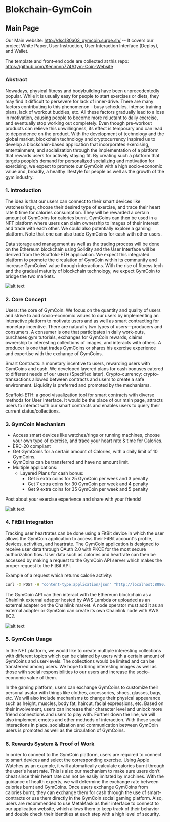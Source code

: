 # Blokchain-GymCoin

## Main Page
Our Main website: http://dsc180a03_gymcoin.surge.sh/ -- It covers our project White Paper, User Instruction, User Interaction Interface (Deploy), and Wallet.

The template and front-end code are collected at this repo: https://github.com/Kennnnn774/Gym-Coin-Website

### Abstract

Nowadays, physical fitness and bodybuilding have been unprecedentedly popular. While it is usually easy for people to start exercises or diets, they may find it difficult to persevere for lack of inner-drive. There are many factors contributing to this phenomenon – busy schedules, intense training plans, lack of workout buddies, etc. All these factors gradually lead to a loss in motivation, causing people to become more reluctant to daily exercise, and eventually stop working out completely. Even though pre-workout products can relieve this unwillingness, its effect is temporary and can lead to dependence on the product. With the development of technology and the global market, blockchain technology and cryptocurrency inspired us to develop a blockchain-based application that incorporates exercising, entertainment, and socialization through the implementation of a platform that rewards users for actively staying fit. By creating such a platform that targets people’s demand for personalized socializing and motivation for exercising, we expect to promote our GymCoin with a high socio-economic value and, broadly, a healthy lifestyle for people as well as the growth of the gym industry.


### 1. Introduction 
The idea is that our users can connect to their smart devices like watches/rings, choose their desired type of exercise, and trace their heart rate & time for calories consumption. They will be rewarded a certain amount of GymCoins for calories burnt. GymCoins can then be used in a NFT platform where users can claim ownership to images of their interest and trade with each other. We could also potentially explore a gaming platform. Note that one can also trade GymCoins for cash with other users. 

Data storage and management as well as the trading process will be done on the Ethereum blockchain using Solidity and the User Interface will be derived from the Scaffold-ETH application. We expect this integrated platform to promote the circulation of GymCoin within its community and increase GymCoins’ value through interactions. With the rise of fitness tech and the gradual maturity of blockchain technology, we expect GymCoin to bridge the two markets.

![alt text](https://github.com/feifanjasmineguan/Blockchain-GymCoin/blob/main/readme_imgs/trend.png)


### 2. Core Concept
Users: the core of GymCoin. We focus on the quantity and quality of users and strive to add socio-economic values to our users by implementing an interactive platform to motivate users and as well as smart contracting for monetary incentive. There are naturally two types of users—producers and consumers. A consumer is one that participates in daily work-outs, purchases gym tutorials, exchanges for GymCoin rewards, claims ownership to interesting collections of images, and interacts with others. A producer is one that trades GymCoins or shares his exercise experience and expertise with the exchange of GymCoins. 

Smart Contracts: a monetary incentive to users, rewarding users with GymCoins and cash. We developed layered plans for cash bonuses catered to different needs of our users (Specified later).
Crypto-currency: crypto-transactions allowed between contracts and users to create a safe environment. Liquidity is preferred and promoted by the mechanisms.

Scaffold-ETH: a good visualization tool for smart contracts with diverse methods for User Interface. It would be the place of our main page, attracts users to interact with our smart contracts and enables users to query their current status/collections.



### 3. GymCoin Mechanism
- Access smart devices like watches/rings or running machines, choose your own type of exercise, and trace your heart rate & time for Calories.
- ERC-20 compliant
- Get GymCoins for a certain amount of Calories, with a daily limit of 10 GymCoins.
- GymCoins can be transferred and have no amount limit.
- Multiple applications:
  - Layered Plans for cash bonus:
    - Get 5 extra coins for 25 GymCoin per week and 3 penalty
    - Get 7 extra coins for 30 GymCoin per week and 4 penalty
    - Get 9 extra coins for 35 GymCoin per week and 5 penalty

Post about your exercise experience and share with your friends!

![alt text](https://github.com/feifanjasmineguan/Blockchain-GymCoin/blob/main/readme_imgs/workflow.png)

### 4. FitBit Integration
Tracking user heartrates can be done using a FitBit device in which the user allows the GymCoin application to access their FitBit account's profile, devices, activities, and heartrate. The GymCoin application is designed to receive user data through OAuth 2.0 with PKCE for the most secure authorization flow. User data such as calories and heartrate can then be accessed by making a request to the GymCoin API server which makes the proper request to the FitBit API.

Example of a request which returns calorie activity:
```bash
curl -X POST -H "content-type:application/json" "http://localhost:8080/" --data '{ "id": 1, "data": { "endpoint": "/1/user/-/activities/list.json", "beforeDate": "2022-02-19", "offset": 0, "limit": 5, "sort": "desc"} }'
```

The GymCoin API can then interact with the Ethereum blockchain as a Chainlink external adapter hosted by AWS Lambda or uploaded as an external adapter on the Chainlink market. A node operator must add it as an external adapter or GymCoin can create its own Chainlink node with AWS EC2.

![alt text](https://github.com/feifanjasmineguan/Blockchain-GymCoin/blob/main/readme_imgs/fitbit_oauth.png)


### 5. GymCoin Usage
In the NFT platform, we would like to create multiple interesting collections with different topics which can be claimed by users with a certain amount of GymCoins and user-levels. The collections would be limited and can be transferred among users. We hope to bring interesting images as well as those with social responsibilities to our users and increase the socio-economic value of them.

In the gaming platform, users can exchange GymCoins to customize their personal avatar with things like clothes, accessories, shoes, glasses, bags, etc. We will also include mechanisms to change  their physical appearance such as height, muscles, body fat, haircut, facial expressions, etc. Based on their involvement, users can increase their character level and unlock more friend connections and users to play with. Further down the line, we will also implement emotes and other methods of interaction. With these social interactions in place, socialization and communication between GymCoin users is promoted as well as the circulation of GymCoins.


### 6. Rewards System & Proof of Work
In order to connect to the GymCoin platform, users are required to connect to smart devices and select the corresponding exercise. Using Apple Watches as an example, it will automatically calculate calories burnt through the user's heart rate. This is also our mechanism to make sure users don’t cheat since their heart rate can not be easily imitated by machines. With the guidance of health experts, we will determine the exchange rate between calories burnt and GymCoins. Once users exchange GymCoins from calories burnt, they can exchange them for cash through the use of smart-contracts or use them directly in the GymCoin social gaming platform. Also, users are recommended to use MetaMask as their interface to connect to our application website, which allows them to keep track of their behavior and double check their identities at each step with a high level of security.
